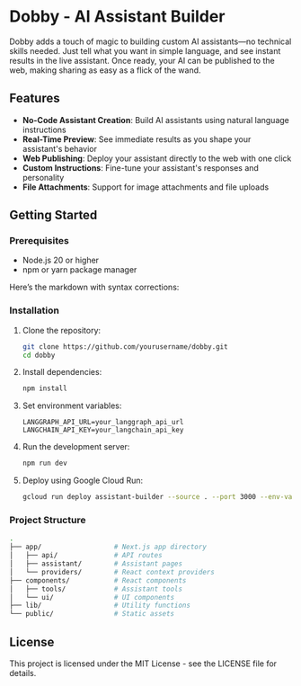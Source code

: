 # Dobby - AI Assistant Builder

Dobby adds a touch of magic to building custom AI assistants—no technical skills needed. Just tell what you want in simple language, and see instant results in the live assistant. Once ready, your AI can be published to the web, making sharing as easy as a flick of the wand.

## Features

- **No-Code Assistant Creation**: Build AI assistants using natural language instructions
- **Real-Time Preview**: See immediate results as you shape your assistant's behavior
- **Web Publishing**: Deploy your assistant directly to the web with one click
- **Custom Instructions**: Fine-tune your assistant's responses and personality
- **File Attachments**: Support for image attachments and file uploads

## Getting Started

### Prerequisites

- Node.js 20 or higher
- npm or yarn package manager

Here’s the markdown with syntax corrections:

### Installation

1. Clone the repository:

    ```bash
    git clone https://github.com/yourusername/dobby.git
    cd dobby
    ```

2. Install dependencies:

    ```bash
    npm install
    ```

3. Set environment variables:

    ```env
    LANGGRAPH_API_URL=your_langgraph_api_url
    LANGCHAIN_API_KEY=your_langchain_api_key
    ```

4. Run the development server:

    ```bash
    npm run dev
    ```

5. Deploy using Google Cloud Run:

    ```bash
    gcloud run deploy assistant-builder --source . --port 3000 --env-vars-file .env.gcp.yaml --allow-unauthenticated --region europe-west1 --min-instances 1
    ```

### Project Structure

```bash
.
├── app/                  # Next.js app directory
│   ├── api/              # API routes
│   ├── assistant/        # Assistant pages
│   └── providers/        # React context providers
├── components/           # React components
│   ├── tools/            # Assistant tools
│   └── ui/               # UI components
├── lib/                  # Utility functions
└── public/               # Static assets
```

## License

This project is licensed under the MIT License - see the LICENSE file for details.
